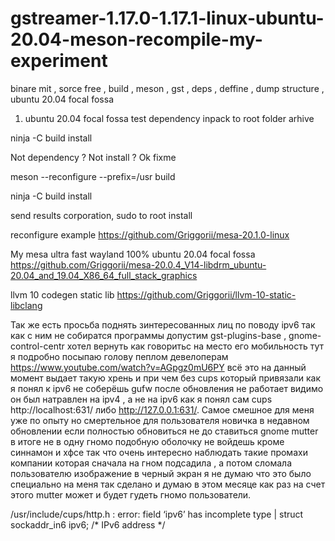 # gstreamer-1.17.0-1.17.1-linux-ubuntu-20.04-meson-recompile-my-experiment
binare mit , sorce free , build , meson , gst , deps , deffine , dump structure , ubuntu 20.04 focal fossa

1) ubuntu 20.04 focal fossa test dependency inpack to root folder arhive

ninja -C build install

Not dependency ? Not install ? Ok fixme

meson --reconfigure --prefix=/usr build

ninja -C build install

send results corporation, sudo to root install 

reconfigure example https://github.com/Griggorii/mesa-20.1.0-linux

My mesa ultra fast wayland 100% ubuntu 20.04 focal fossa https://github.com/Griggorii/mesa-20.0.4_V14-libdrm_ubuntu-20.04_and_19.04_X86_64_full_stack_graphics

llvm 10 codegen static lib https://github.com/Griggorii/llvm-10-static-libclang
 
Так же есть просьба поднять зинтересованных лиц по поводу ipv6 так как с ним не собиратся программы допустим gst-plugins-base , gnome-control-centr хотел вернуть как говоритьс на место его мобильность тут я подробно посыпаю голову пеплом девелоперам https://www.youtube.com/watch?v=AGpgz0mU6PY всё это на данный момент выдает такую хрень и при чем без cups который привязали как я понял к ipv6 не соберёшь gufw после обновления не работает видимо он был натравлен на ipv4 , а не на ipv6 как я понял сам cups http://localhost:631/ либо http://127.0.0.1:631/. Самое смешное для меня уже по опыту но смертельное для пользователя новичка в недавном обновлении если полностью обновиться не до ставиться gnome mutter в итоге не в одну гномо подобную оболочку не войдешь кроме синнамон и хфсе так что очень интересно наблюдать такие промахи компании которая сначала на гном подсадила , а потом сломала пользователю изображение в черный экран я не думаю что это было специально на меня так сделано и думаю в этом месяце как раз на счет этого mutter может и будет гудеть гномо пользователи.

/usr/include/cups/http.h : error: field ‘ipv6’ has incomplete type
  |   struct sockaddr_in6 ipv6;  /* IPv6 address */


